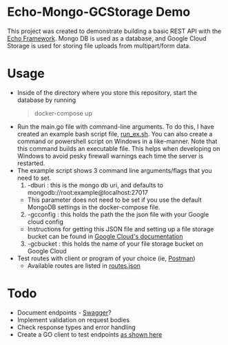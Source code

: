 # Echo-Mongo-GCStorage Demo

This project was created to demonstrate building a basic REST API with the [Echo Framework](https://echo.labstack.com/guide). Mongo DB is used as a database, and Google Cloud Storage is used for storing file uploads from multipart/form data.

# Usage

* Inside of the directory where you store this repository, start the database by running
  > docker-compose up
* Run the main.go file with command-line arguments. To do this, I have created an example bash script file, [run_ex.sh](run_ex.sh). You can also create a command or powershell script on Windows in a like-manner. Note that this command builds an executable file. This helps when developing on Windows to avoid pesky firewall warnings each time the server is restarted. 
* The example script shows 3 command line arguments/flags that you need to set.
  1. -dburi : this is the mongo db uri, and defaults to mongodb://root:example@localhost:27017
    * This parameter does not need to be set if you use the default MongoDB settings in the docker-compose file.
  2. -gcconfig : this holds the path the the json file with your Google cloud config
    * Instructions for getting this JSON file and setting up a file storage bucket can be found in [Google Cloud's documentation](https://cloud.google.com/storage/docs/reference/libraries#client-libraries-install-go)
  3. -gcbucket : this holds the name of your file storage bucket on Google Cloud
* Test routes with client or program of your choice (ie, [Postman](https://www.getpostman.com/))
  * Available routes are listed in [routes.json](routes.json)

# Todo
* Document endpoints - [Swagger](https://github.com/swaggo/swag)?
* Implement validation on request bodies
* Check response types and error handling
* Create a GO client to test endpoints [as shown here](https://echo.labstack.com/guide/testing)